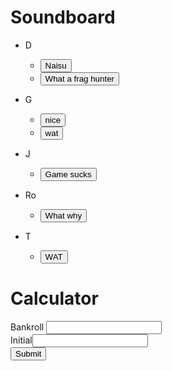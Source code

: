 # Soundboard

* D
  * <button onclick="myFunction('d-naisu')">Naisu</button>
  * <button onclick="myFunction('d-what-a-frag-hunter')">What a frag hunter</button> 
  
* G
  * <button onclick="myFunction('g-nice')">nice</button>
  * <button onclick="myFunction('g-wat')">wat</button>
  
* J
  * <button onclick="myFunction('j-game-sucks')">Game sucks</button>

* Ro
  * <button onclick="myFunction('r-why-behind')">What why</button>

* T
  * <button onclick="myFunction('tran-WAT')">WAT</button>

# Calculator

<form>
  Bankroll <input type="number" name="total"><br>
  Initial<input type="number" name="initial"><br>
  <button onclick="calculate(total, initial)">Submit</button>
</form>

<div id="total"></div>


<script>

 function myFunction(name) {
  var audiofile = '/sounds/' + name + '.wav';
  var audio = new Audio(audiofile);
  audio.play();
 }
 
 function calculate(total, initial) {
  var count = 0;
  while ((total - initial) >= initial){
   count = count + 1;
   total = total - initial;
   initial = initial*2;
  }
  document.getElementById('total').innerHTML = count;
  
 }
 
 
</script>
